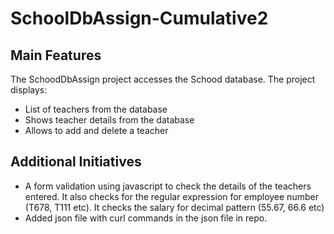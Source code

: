 # SchoolDbAssign-Cumulative2


## Main Features 
The SchoodDbAssign project accesses the Schood database. The project displays: 
-  List of teachers from the database
-  Shows teacher details from the database
- Allows to add and delete a teacher
  
## Additional Initiatives

- A form validation using javascript to check the details of the teachers entered. It also checks for the regular expression for employee number (T678, T111 etc). It checks the salary for decimal pattern (55.67, 66.6 etc)
- Added json file with curl commands in the json file in repo.
